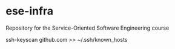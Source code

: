 # ese-infra
Repository for the Service-Oriented Software Engineering course


ssh-keyscan github.com >> ~/.ssh/known_hosts
